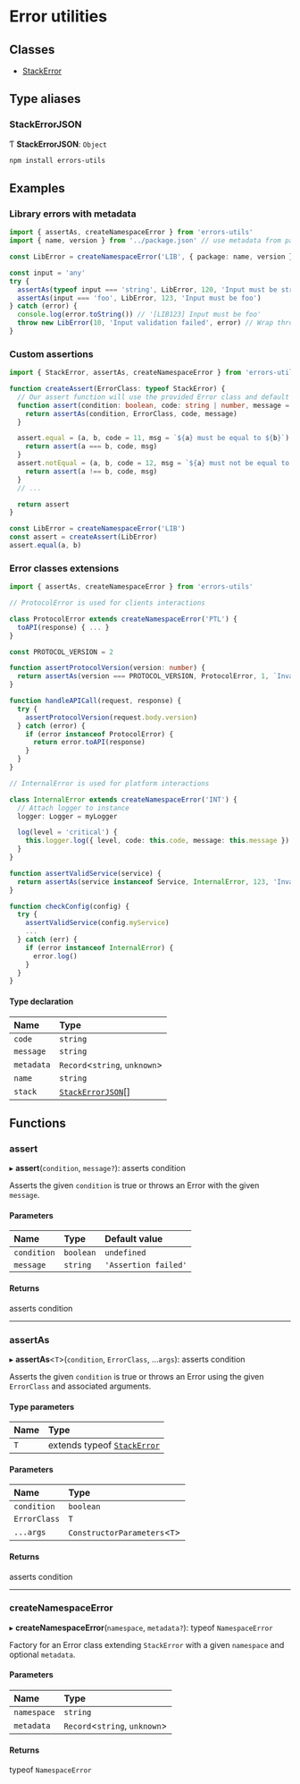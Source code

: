 # Error utilities

## Classes

- [StackError](classes/StackError.md)

## Type aliases

### StackErrorJSON

Ƭ **StackErrorJSON**: `Object`

```sh
npm install errors-utils
```

## Examples

### Library errors with metadata

```ts
import { assertAs, createNamespaceError } from 'errors-utils'
import { name, version } from '../package.json' // use metadata from package.json

const LibError = createNamespaceError('LIB', { package: name, version })

const input = 'any'
try {
  assertAs(typeof input === 'string', LibError, 120, 'Input must be string')
  assertAs(input === 'foo', LibError, 123, 'Input must be foo')
} catch (error) {
  console.log(error.toString()) // '[LIB123] Input must be foo'
  throw new LibError(10, 'Input validation failed', error) // Wrap thrown error
}
```

### Custom assertions

```ts
import { StackError, assertAs, createNamespaceError } from 'errors-utils'

function createAssert(ErrorClass: typeof StackError) {
  // Our assert function will use the provided Error class and default message
  function assert(condition: boolean, code: string | number, message = 'Assertion failed') {
    return assertAs(condition, ErrorClass, code, message)
  }

  assert.equal = (a, b, code = 11, msg = `${a} must be equal to ${b}`) => {
    return assert(a === b, code, msg)
  }
  assert.notEqual = (a, b, code = 12, msg = `${a} must not be equal to ${b}`) => {
    return assert(a !== b, code, msg)
  }
  // ...

  return assert
}

const LibError = createNamespaceError('LIB')
const assert = createAssert(LibError)
assert.equal(a, b)
```

### Error classes extensions

```ts
import { assertAs, createNamespaceError } from 'errors-utils'

// ProtocolError is used for clients interactions

class ProtocolError extends createNamespaceError('PTL') {
  toAPI(response) { ... }
}

const PROTOCOL_VERSION = 2

function assertProtocolVersion(version: number) {
  return assertAs(version === PROTOCOL_VERSION, ProtocolError, 1, `Invalid protocol version: expected ${PROTOCOL_VERSION}, got ${version}`)
}

function handleAPICall(request, response) {
  try {
    assertProtocolVersion(request.body.version)
  } catch (error) {
    if (error instanceof ProtocolError) {
      return error.toAPI(response)
    }
  }
}

// InternalError is used for platform interactions

class InternalError extends createNamespaceError('INT') {
  // Attach logger to instance
  logger: Logger = myLogger

  log(level = 'critical') {
    this.logger.log({ level, code: this.code, message: this.message })
  }
}

function assertValidService(service) {
  return assertAs(service instanceof Service, InternalError, 123, 'Invalid service provided')
}

function checkConfig(config) {
  try {
    assertValidService(config.myService)
    ...
  } catch (err) {
    if (error instanceof InternalError) {
      error.log()
    }
  }
}
```

#### Type declaration

| Name | Type |
| :------ | :------ |
| `code` | `string` |
| `message` | `string` |
| `metadata` | `Record`<`string`, `unknown`\> |
| `name` | `string` |
| `stack` | [`StackErrorJSON`](README.md#stackerrorjson)[] |

## Functions

### assert

▸ **assert**(`condition`, `message?`): asserts condition

Asserts the given `condition` is true or throws an Error with the given `message`.

#### Parameters

| Name | Type | Default value |
| :------ | :------ | :------ |
| `condition` | `boolean` | `undefined` |
| `message` | `string` | `'Assertion failed'` |

#### Returns

asserts condition

___

### assertAs

▸ **assertAs**<`T`\>(`condition`, `ErrorClass`, ...`args`): asserts condition

Asserts the given `condition` is true or throws an Error using the given `ErrorClass` and
associated arguments.

#### Type parameters

| Name | Type |
| :------ | :------ |
| `T` | extends typeof [`StackError`](classes/StackError.md) |

#### Parameters

| Name | Type |
| :------ | :------ |
| `condition` | `boolean` |
| `ErrorClass` | `T` |
| `...args` | `ConstructorParameters`<`T`\> |

#### Returns

asserts condition

___

### createNamespaceError

▸ **createNamespaceError**(`namespace`, `metadata?`): typeof `NamespaceError`

Factory for an Error class extending `StackError` with a given `namespace` and optional
`metadata`.

#### Parameters

| Name | Type |
| :------ | :------ |
| `namespace` | `string` |
| `metadata` | `Record`<`string`, `unknown`\> |

#### Returns

typeof `NamespaceError`
